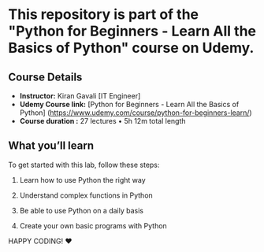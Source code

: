 # This repository is part of the "Python for Beginners - Learn All the Basics of Python" course on Udemy.


## Course Details

- **Instructor:** Kiran Gavali [IT Engineer]
- **Udemy Course link:** [Python for Beginners - Learn All the Basics of Python] (https://www.udemy.com/course/python-for-beginners-learn/)
- **Course duration :**  27 lectures • 5h 12m total length

## What you’ll learn

To get started with this lab, follow these steps:

1. Learn how to use Python  the right way

2. Understand complex functions in Python

3. Be able to use Python on a daily basis

4. Create your own basic programs with Python



HAPPY CODING! ❤️

